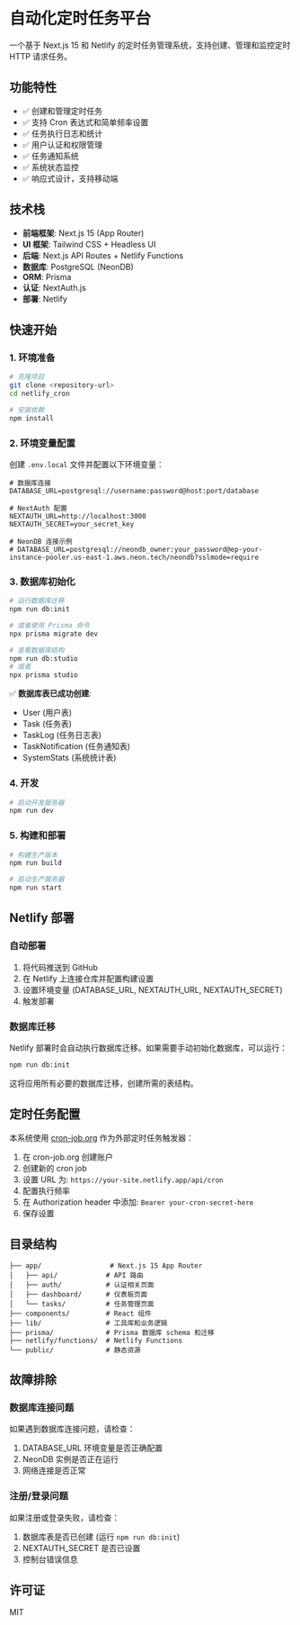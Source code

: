 # 自动化定时任务平台

一个基于 Next.js 15 和 Netlify 的定时任务管理系统，支持创建、管理和监控定时 HTTP 请求任务。

## 功能特性

- ✅ 创建和管理定时任务
- ✅ 支持 Cron 表达式和简单频率设置
- ✅ 任务执行日志和统计
- ✅ 用户认证和权限管理
- ✅ 任务通知系统
- ✅ 系统状态监控
- ✅ 响应式设计，支持移动端

## 技术栈

- **前端框架**: Next.js 15 (App Router)
- **UI 框架**: Tailwind CSS + Headless UI
- **后端**: Next.js API Routes + Netlify Functions
- **数据库**: PostgreSQL (NeonDB)
- **ORM**: Prisma
- **认证**: NextAuth.js
- **部署**: Netlify

## 快速开始

### 1. 环境准备

```bash
# 克隆项目
git clone <repository-url>
cd netlify_cron

# 安装依赖
npm install
```

### 2. 环境变量配置

创建 `.env.local` 文件并配置以下环境变量：

```env
# 数据库连接
DATABASE_URL=postgresql://username:password@host:port/database

# NextAuth 配置
NEXTAUTH_URL=http://localhost:3000
NEXTAUTH_SECRET=your_secret_key

# NeonDB 连接示例
# DATABASE_URL=postgresql://neondb_owner:your_password@ep-your-instance-pooler.us-east-1.aws.neon.tech/neondb?sslmode=require
```

### 3. 数据库初始化

```bash
# 运行数据库迁移
npm run db:init

# 或者使用 Prisma 命令
npx prisma migrate dev

# 查看数据库结构
npm run db:studio
# 或者
npx prisma studio
```

✅ **数据库表已成功创建**:
- User (用户表)
- Task (任务表)
- TaskLog (任务日志表)
- TaskNotification (任务通知表)
- SystemStats (系统统计表)

### 4. 开发

```bash
# 启动开发服务器
npm run dev
```

### 5. 构建和部署

```bash
# 构建生产版本
npm run build

# 启动生产服务器
npm run start
```

## Netlify 部署

### 自动部署

1. 将代码推送到 GitHub
2. 在 Netlify 上连接仓库并配置构建设置
3. 设置环境变量 (DATABASE_URL, NEXTAUTH_URL, NEXTAUTH_SECRET)
4. 触发部署

### 数据库迁移

Netlify 部署时会自动执行数据库迁移。如果需要手动初始化数据库，可以运行：

```bash
npm run db:init
```

这将应用所有必要的数据库迁移，创建所需的表结构。

## 定时任务配置

本系统使用 [cron-job.org](https://cron-job.org/) 作为外部定时任务触发器：

1. 在 cron-job.org 创建账户
2. 创建新的 cron job
3. 设置 URL 为: `https://your-site.netlify.app/api/cron`
4. 配置执行频率
5. 在 Authorization header 中添加: `Bearer your-cron-secret-here`
6. 保存设置

## 目录结构

```
├── app/                 # Next.js 15 App Router
│   ├── api/            # API 路由
│   ├── auth/           # 认证相关页面
│   ├── dashboard/      # 仪表板页面
│   └── tasks/          # 任务管理页面
├── components/         # React 组件
├── lib/                # 工具库和业务逻辑
├── prisma/             # Prisma 数据库 schema 和迁移
├── netlify/functions/  # Netlify Functions
└── public/             # 静态资源
```

## 故障排除

### 数据库连接问题

如果遇到数据库连接问题，请检查：

1. DATABASE_URL 环境变量是否正确配置
2. NeonDB 实例是否正在运行
3. 网络连接是否正常

### 注册/登录问题

如果注册或登录失败，请检查：

1. 数据库表是否已创建 (运行 `npm run db:init`)
2. NEXTAUTH_SECRET 是否已设置
3. 控制台错误信息

## 许可证

MIT